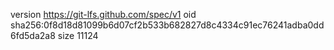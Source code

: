 version https://git-lfs.github.com/spec/v1
oid sha256:0f8d18d81099b6d07cf2b533b682827d8c4334c91ec76241adba0dd6fd5da2a8
size 11124
